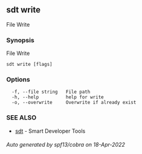 ## sdt write

File Write

### Synopsis

File Write

```
sdt write [flags]
```

### Options

```
  -f, --file string   File path
  -h, --help          help for write
  -o, --overwrite     Overwrite if already exist
```

### SEE ALSO

* [sdt](sdt.md)	 - Smart Developer Tools

###### Auto generated by spf13/cobra on 18-Apr-2022
